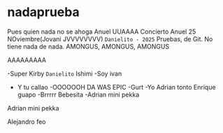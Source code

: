# nadaprueba

Pues quien nada no se ahoga
Anuel UUAAAA Concierto Anuel 25 NOviembre(Jovani JVVVVVVVV)
`Danielito - 2025`
Pruebas, de Git. No tiene nada de nada.
AMONGUS, AMONGUS, AMONGUS

AAAAAAAAA

-Super Kirby
`Danielito`
Ishimi
-Soy ivan
- Y tu callao
-OOOOOOH DA WAS EPIC
-Gurt
-Yo
Adrian tonto
Enrique guapo
-Brrrrr Bebesita
-Adrian mini pekka

Adrian mini pekka

Alejandro feo

